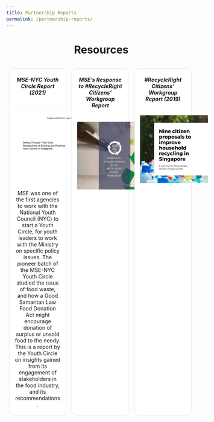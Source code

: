 ```yaml
---
title: Partnership Reports
permalink: /partnership-reports/
---
```

<style>
/*--------------------------------------------------------------
DAVID: START OF ISSUES PAGE CARDS FLEXBOX LAYOUT AND STYLES
--------------------------------------------------------------*/
/* refrain from using pure img selector as it changes the MSE logo size */

#resources-container > div > div > a > img {
    display: block;
    border: 0;
    max-width: 180px;
    max-height: auto;
    padding: 1em;
    border-radius: 15px 15px 0px 0px;
}

.card {
    flex: 1 0 500px;
    box-sizing: border-box;
    margin: 1em 0.5em;
    background: white;
    margin-bottom: 1em;
    border: 0.13em solid rgba(0,0,0,.1);
    border-radius: 15px;
    /* box-shadow: 2px 2px 6px 0px  rgba(0,0,0,0.3); */
}

.card a {
    color: inherit;
    text-decoration: none; /* no underline */
}

.card p,
.card-content h5 {
    padding: 1em;
    margin-top: 0.5em;
    margin-bottom: .5em;
    /* font-weight: bold; */
    color: inherit;
    text-decoration: none;
}

.card:hover {
    transition: all 0s ease-out;
    box-shadow: 0px 4px 8px rgba(38, 38, 38, 0.2);
    top: -4px;
    border: 2px solid #cccccc;
    background-color: white;
}

.card a:hover {
    color: black;
    text-decoration: none; /* no underline */
}

/* Flexbox stuff */

.cards {
    display: flex;
    flex-wrap: wrap;
    margin: 0 auto;
    /* padding: 0 1em; */
    text-align: center;
 }

@media screen and (min-width: 40em) {
  .card {
    max-width: calc(50% -  1em);
  }
}

@media screen and (min-width: 60em) {
  .card {
    max-width: calc(33% - 1em);
  }
}

@media screen and (min-width: 52em) {
  .img {
    max-width: 52em;
  }
}

@media screen and (max-width : 480px) {
	.card { 
    max-width: 100%; }
}

/*--------------------------------------------------------------
DAVID: END OF ISSUES PAGE CARDS FLEXBOX LAYOUT AND STYLES
--------------------------------------------------------------*/
</style>

<div id="resources-container">
<h1 style="text-align:center"><b>Resources</b></h1>
<div class="cards">
  <div class="card">
        <a href="/files/resources/good_samaritan_law_report_090321.pdf" target="_blank">  
            <div class="card-content">
            <h5>MSE-NYC Youth Circle Report (2021)</h5>
            </div>
          <img src="/images/youth-circle-report-cover.jpg" alt="" style="width:300px border:1px solid black;">
		<p>MSE was one of the first agencies to work with the National Youth Council (NYC) to start a Youth Circle, for youth leaders to work with the Ministry on specific policy issues. The pioneer batch of the MSE-NYC Youth Circle studied the issue of food waste, and how a Good Samaritan Law Food Donation Act might encourage donation of surplus or unsold food to the needy. This is a report by the Youth Circle on insights gained from its engagement of stakeholders in the food industry, and its recommendations.</p>
        </a>
    </div>  
	<div class="card">
        <a href="/resources/CW_Report_MEWR.pdf" target="_blank">  
            <div class="card-content">
            <h5>MSE’s Response to #RecycleRight Citizens’ Workgroup Report</h5>
            </div>
          <img src="/images/CW_Report_MEWR_Cover.jpg" alt="" style="width:300px;">
        </a>
    </div>
    <div class="card">
        <a href="/resources/CW_Report_Participants.pdf" target="_blank">  
            <div class="card-content">
            <h5>#RecycleRight Citizens’ Workgroup Report (2019)</h5>
            </div>
        <img src="/images/CW_Report_Participants_Cover.png" alt="" style="width:300px;">
        </a>
    </div>
</div>
<!-- container end dic -->
</div>
